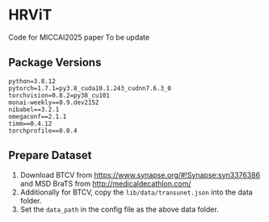 # HRViT
Code for MICCAI2025 paper
To be update

## Package Versions
```
python=3.8.12
pytorch=1.7.1=py3.8_cuda10.1.243_cudnn7.6.3_0
torchvision=0.8.2=py38_cu101
monai-weekly==0.9.dev2152
nibabel==3.2.1
omegaconf==2.1.1
timm==0.4.12
torchprofile==0.0.4
```

## Prepare Dataset
1. Download BTCV from https://www.synapse.org/#!Synapse:syn3376386 and MSD BraTS from http://medicaldecathlon.com/
2. Additionally for BTCV, copy the `lib/data/transunet.json` into the data folder.
3. Set the `data_path` in the config file as the above data folder.
